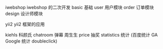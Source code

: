 iwebshop iwebshop 的二次开发
   basic 基础
   user 用户模块
   order 订单模块
   design 设计师模块

yii2 yii2 框架的应用

kiehls     科颜氏
chatroom   弹幕 周生生
price      抽奖
statistics 统计 (百度统计    GA Google 统计    doubleclick)